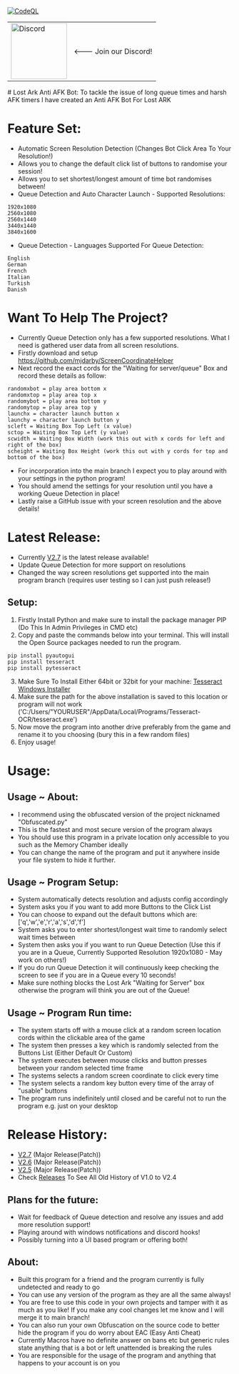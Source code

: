 [![CodeQL](https://github.com/InfamyStudio/lostArkAntiAFKBot/actions/workflows/codeql-analysis.yml/badge.svg)](https://github.com/InfamyStudio/lostArkAntiAFKBot/actions/workflows/codeql-analysis.yml)
<br>
<table>
    <tr>
        <td><img src="https://edent.github.io/SuperTinyIcons/images/svg/discord.svg" width="125" title="Discord" /></td>
        <td><p><--- Join our Discord!</p></td>
    </tr>
</table>
# Lost Ark Anti AFK Bot:
To tackle the issue of long queue times and harsh AFK timers I have created an Anti AFK Bot For Lost ARK

# Feature Set:
- Automatic Screen Resolution Detection (Changes Bot Click Area To Your Resolution!)
- Allows you to change the default click list of buttons to randomise your session!
- Allows you to set shortest/longest amount of time bot randomises between!
- Queue Detection and Auto Character Launch - Supported Resolutions:
```
1920x1080
2560x1080
2560x1440
3440x1440
3840x1600
```
- Queue Detection - Languages Supported For Queue Detection: 
```
English
German
French
Italian
Turkish
Danish
```

# Want To Help The Project?
- Currently Queue Detection only has a few supported resolutions. What I need is gathered user data from all screen resolutions.
- Firstly download and setup https://github.com/mjdarby/ScreenCoordinateHelper
- Next record the exact cords for the "Waiting for server/queue" Box and record these details as follow:
```
randomxbot = play area bottom x
randomxtop = play area top x
randomybot = play area bottom y
randomytop = play area top y
launchx = character launch button x
launchy = character launch button y
scleft = Waiting Box Top Left (x value)
sctop = Waiting Box Top Left (y value)
scwidth = Waiting Box Width (work this out with x cords for left and right of the box)
scheight = Waiting Box Height (work this out with y cords for top and bottom of the box)
```
- For incorporation into the main branch I expect you to play around with your settings in the python program!
- You should amend the settings for your resolution until you have a working Queue Detection in place!
- Lastly raise a GitHub issue with your screen resolution and the above details!

# Latest Release:
- Currently [V2.7](https://github.com/InfamyStudio/lostArkAntiAFKBot/releases/tag/V2.7) is the latest release available!
- Update Queue Detection for more support on resolutions
- Changed the way screen resolutions get supported into the main program branch (requires user testing so I can just push release!)

## Setup:
1) Firstly Install Python and make sure to install the package manager PIP (Do This In Admin Privileges in CMD etc)
2) Copy and paste the commands below into your terminal. This will install the Open Source packages needed to run the program.
```
pip install pyautogui
pip install tesseract
pip install pytesseract
```
3) Make Sure To Install Either 64bit or 32bit for your machine: [Tesseract Windows Installer](https://github.com/UB-Mannheim/tesseract/wiki)
4) Make sure the path for the above installation is saved to this location or program will not work ('C:/Users/"YOURUSER"/AppData/Local/Programs/Tesseract-OCR/tesseract.exe')
5) Now move the program into another drive preferably from the game and rename it to you choosing (bury this in a few random files)
6) Enjoy usage!

# Usage:
## Usage ~ About:
- I recommend using the obfuscated version of the project nicknamed "Obfuscated.py"
- This is the fastest and most secure version of the program always
- You should use this program in a private location only accessible to you such as the Memory Chamber ideally
- You can change the name of the program and put it anywhere inside your file system to hide it further.
## Usage ~ Program Setup:
- System automatically detects resolution and adjusts config accordingly
- System asks you if you want to add more Buttons to the Click List
- You can choose to expand out the default buttons which are: ['q','w','e','r','a','s','d','f']
- System asks you to enter shortest/longest wait time to randomly select wait times between
- System then asks you if you want to run Queue Detection (Use this if you are in a Queue, Currently Supported Resolution 1920x1080 - May work on others!)
- If you do run Queue Detection it will continuously keep checking the screen to see if you are in a Queue every 10 seconds!
- Make sure nothing blocks the Lost Ark "Waiting for Server" box otherwise the program will think you are out of the Queue!
## Usage ~ Program Run time:
- The system starts off with a mouse click at a random screen location cords within the clickable area of the game
- The system then presses a key which is randomly selected from the Buttons List (Either Default Or Custom)
- The system executes between mouse clicks and button presses between your random selected time frame
- The systems selects a random screen coordinate to click every time
- The system selects a random key button every time of the array of "usable" buttons
- The program runs indefinitely until closed and be careful not to run the program e.g. just on your desktop

# Release History:
- [V2.7](https://github.com/InfamyStudio/lostArkAntiAFKBot/releases/tag/V2.7) (Major Release(Patch))
- [V2.6](https://github.com/InfamyStudio/lostArkAntiAFKBot/releases/tag/V2.6) (Major Release(Patch))
- [V2.5](https://github.com/InfamyStudio/lostArkAntiAFKBot/releases/tag/V2.5) (Major Release(Patch))
- Check [Releases](https://github.com/InfamyStudio/lostArkAntiAFKBot/releases) To See All Old History of V1.0 to V2.4

## Plans for the future:
- Wait for feedback of Queue detection and resolve any issues and add more resolution support!
- Playing around with windows notifications and discord hooks!
- Possibly turning into a UI based program or offering both!

## About:
- Built this program for a friend and the program currently is fully undetected and ready to go
- You can use any version of the program as they are all the same always!
- You are free to use this code in your own projects and tamper with it as much as you like! If you make any cool changes let me know and I will merge it to main branch!
- You can also run your own Obfuscation on the source code to better hide the program if you do worry about EAC (Easy Anti Cheat)
- Currently Macros have no definite answer on bans etc but generic rules state anything that is a bot or left unattended is breaking the rules
- You are responsible for the usage of the program and anything that happens to your account is on you

